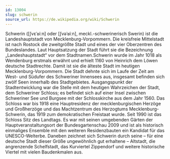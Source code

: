 ```yaml
---
id: 13004
slug: schwerin
source_url: https://de.wikipedia.org/wiki/Schwerin
---
```


Schwerin ([ʃvɛˈʁiːn] oder [ʃvəˈʁiːn], meckl.-schwerinerisch Swerin) ist die Landeshauptstadt von Mecklenburg-Vorpommern. Die kreisfreie Mittelstadt ist nach Rostock die zweitgrößte Stadt und eines der vier Oberzentren des Bundeslandes. Laut Hauptsatzung der Stadt führt sie die Bezeichnung „Landeshauptstadt“ vor dem Stadtnamen.Schwerin wurde im Jahr 1018 als Wendenburg erstmals erwähnt und erhielt 1160 von Heinrich dem Löwen deutsche Stadtrechte. Damit ist sie die älteste Stadt im heutigen Mecklenburg-Vorpommern. Die Stadt dehnte sich im Laufe der Zeit am West- und Südufer des Schweriner Innensees aus, insgesamt befinden sich zwölf Seen innerhalb des Stadtgebietes. Ausgangspunkt der Stadtentwicklung war die Stelle mit dem heutigen Wahrzeichen der Stadt, dem Schweriner Schloss; es befindet sich auf einer Insel zwischen Schweriner See und Burgsee mit der Schlosskirche aus dem Jahr 1560. Das Schloss war bis 1918 eine Hauptresidenz der mecklenburgischen Herzöge und Großherzöge und das Machtzentrum des Herzogtums Mecklenburg-Schwerin, das 1919 zum demokratischen Freistaat wurde. Seit 1990 ist das Schloss Sitz des Landtags. Es war mit seinen umgebenden Gärten der Hauptveranstaltungsort der Bundesgartenschau 2009 und ist als historisch einmaliges Ensemble mit den weiteren Residenzbauten ein Kandidat für das UNESCO-Welterbe. Daneben zeichnet sich Schwerin durch seine – für eine deutsche Stadt dieser Größe ungewöhnlich gut erhaltene – Altstadt, die angrenzende Schelfstadt, das Kurviertel Zippendorf und weitere historische Viertel mit vielen Baudenkmalen aus.
